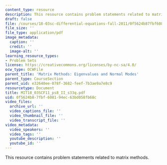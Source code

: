 ```yaml
---
content_type: resource
description: This resource contains problem statements related to matrix methods.
draft: false
file: /courses/18-03sc-differential-equations-fall-2011/0f5624b87fbf608194ec63bd058fb68c_MIT18_03SCF11_ps8_II_s33q.pdf
file_size: ''
file_type: application/pdf
image_metadata:
  caption: ''
  credit: ''
  image-alt: ''
learning_resource_types:
- Problem Sets
license: https://creativecommons.org/licenses/by-nc-sa/4.0/
ocw_type: OCWFile
parent_title: 'Matrix Methods: Eigenvalues and Normal Modes'
parent_type: CourseSection
parent_uid: e32640ee-078f-3682-feef-7b3ae9a7e8c9
resourcetype: Document
title: MIT18_03SCF11_ps8_II_s33q.pdf
uid: 0f5624b8-7fbf-6081-94ec-63bd058fb68c
video_files:
  archive_url: ''
  video_captions_file: ''
  video_thumbnail_file: ''
  video_transcript_file: ''
video_metadata:
  video_speakers: ''
  video_tags: ''
  youtube_description: ''
  youtube_id: ''
---
```

This resource contains problem statements related to matrix methods.
